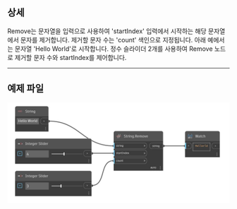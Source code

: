 ## 상세
Remove는 문자열을 입력으로 사용하여 'startIndex' 입력에서 시작하는 해당 문자열에서 문자를 제거합니다. 제거할 문자 수는 'count' 색인으로 지정됩니다. 아래 예에서는 문자열 'Hello World'로 시작합니다. 정수 슬라이더 2개를 사용하여 Remove 노드로 제거할 문자 수와 startIndex를 제어합니다.
___
## 예제 파일

![Remove](./DSCore.String.Remove_img.jpg)


